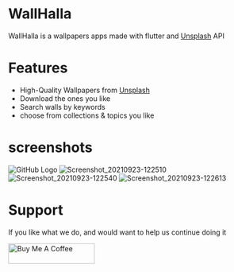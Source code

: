 # WallHalla
WallHalla is a wallpapers apps made with flutter and [Unsplash](https://unsplash.com/) API
# Features
* High-Quality Wallpapers from [Unsplash](https://unsplash.com/)
* Download the ones you like
* Search walls by keywords
* choose from collections & topics you like
# screenshots
![GitHub Logo](https://user-images.githubusercontent.com/54742205/134499341-4dee8ca4-0798-4598-a0ad-160050f93560.jpg)
![Screenshot_20210923-122510](https://user-images.githubusercontent.com/54742205/134499393-097453b3-2992-446a-95bb-8cad6ba4a866.jpg)
![Screenshot_20210923-122540](https://user-images.githubusercontent.com/54742205/134499447-a7cfc411-74a7-4a96-9f99-ae21bbcbfa04.jpg)
![Screenshot_20210923-122613](https://user-images.githubusercontent.com/54742205/134499488-8e31120e-f1cb-4275-9af5-50f5074a7284.jpg)

# Support
If you like what we do, and would want to help us continue doing it 

<a href="https://www.buymeacoffee.com/youcefmo" target="_blank"><img src="https://cdn.buymeacoffee.com/buttons/default-orange.png" alt="Buy Me A Coffee" height="41" width="174"></a>
